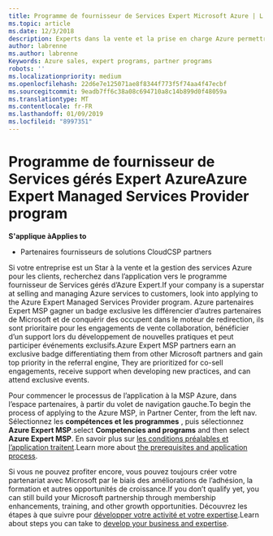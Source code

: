 ```yaml
---
title: Programme de fournisseur de Services Expert Microsoft Azure | L’espace partenaires
ms.topic: article
ms.date: 12/3/2018
description: Experts dans la vente et la prise en charge Azure permettre s’inscrire pour être dans le MSP Expert Azure
author: labrenne
ms.author: labrenne
Keywords: Azure sales, expert programs, partner programs
robots: ''
ms.localizationpriority: medium
ms.openlocfilehash: 22d6e7e125071ae8f8344f773f5f74aa4f47ecbf
ms.sourcegitcommit: 9eadb7ff6c38a08c694710a8c14b899d0f48059a
ms.translationtype: MT
ms.contentlocale: fr-FR
ms.lasthandoff: 01/09/2019
ms.locfileid: "8997351"
---
```

# <a name="azure-expert-managed-services-provider-program"></a><span data-ttu-id="23748-103">Programme de fournisseur de Services gérés Expert Azure</span><span class="sxs-lookup"><span data-stu-id="23748-103">Azure Expert Managed Services Provider program</span></span>

**<span data-ttu-id="23748-104">S'applique à</span><span class="sxs-lookup"><span data-stu-id="23748-104">Applies to</span></span>**

- <span data-ttu-id="23748-105">Partenaires fournisseurs de solutions Cloud</span><span class="sxs-lookup"><span data-stu-id="23748-105">CSP partners</span></span>

<span data-ttu-id="23748-106">Si votre entreprise est un Star à la vente et la gestion des services Azure pour les clients, recherchez dans l’application vers le programme fournisseur de Services gérés d’Azure Expert.</span><span class="sxs-lookup"><span data-stu-id="23748-106">If your company is a superstar at selling and managing Azure services to customers, look into applying to the Azure Expert Managed Services Provider program.</span></span> <span data-ttu-id="23748-107">Azure partenaires Expert MSP gagner un badge exclusive les différencier d’autres partenaires de Microsoft et de conquérir des occupent dans le moteur de redirection, ils sont prioritaire pour les engagements de vente collaboration, bénéficier d’un support lors du développement de nouvelles pratiques et peut participer événements exclusifs.</span><span class="sxs-lookup"><span data-stu-id="23748-107">Azure Expert MSP partners earn an exclusive badge differentiating them from other Microsoft partners and gain top priority in the referral engine, They are prioritized for co-sell engagements, receive support when developing new practices, and can attend exclusive events.</span></span>

<span data-ttu-id="23748-108">Pour commencer le processus de l’application à la MSP Azure, dans l’espace partenaires, à partir du volet de navigation gauche.</span><span class="sxs-lookup"><span data-stu-id="23748-108">To begin the process of applying to the Azure MSP, in Partner Center, from the left nav.</span></span> <span data-ttu-id="23748-109">Sélectionnez les **compétences et les programmes** , puis sélectionnez **Azure Expert MSP**.</span><span class="sxs-lookup"><span data-stu-id="23748-109">select **Competencies and programs** and then select **Azure Expert MSP**.</span></span> <span data-ttu-id="23748-110">En savoir plus sur [les conditions préalables et l’application traitent](https://partner.microsoft.com/membership/azure-expert-msp).</span><span class="sxs-lookup"><span data-stu-id="23748-110">Learn more about [the prerequisites and application process](https://partner.microsoft.com/membership/azure-expert-msp).</span></span> 

<span data-ttu-id="23748-111">Si vous ne pouvez profiter encore, vous pouvez toujours créer votre partenariat avec Microsoft par le biais des améliorations de l’adhésion, la formation et autres opportunités de croissance.</span><span class="sxs-lookup"><span data-stu-id="23748-111">If you don’t qualify yet, you can still build your Microsoft partnership through membership enhancements, training, and other growth opportunities.</span></span>
<span data-ttu-id="23748-112">Découvrez les étapes à que suivre pour [développer votre activité et votre expertise](https://partner.microsoft.com/membership/azure-expert-msp).</span><span class="sxs-lookup"><span data-stu-id="23748-112">Learn about steps you can take to [develop your business and expertise](https://partner.microsoft.com/membership/azure-expert-msp).</span></span>

